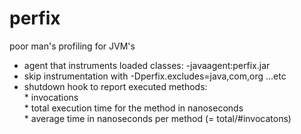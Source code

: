 # perfix
poor man's profiling for JVM's

* agent that instruments loaded classes: -javaagent:perfix.jar
* skip instrumentation with -Dperfix.excludes=java,com,org ...etc
* shutdown hook to report executed methods:
<br/> * invocations
<br/> * total execution time for the method in nanoseconds
<br/> * average time in nanoseconds per method (= total/#invocatons)
